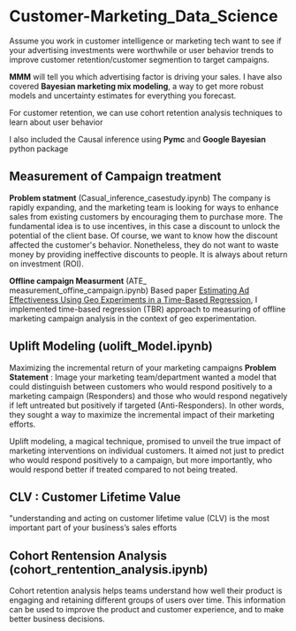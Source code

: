 # Customer-Marketing_Data_Science

Assume you work in customer intelligence or marketing tech want to see if your advertising investments were worthwhile or user behavior trends to improve customer retention/customer segmention to target campaigns. 

**MMM** will tell you which advertising factor is driving your sales. I have also covered **Bayesian marketing mix modeling**, a way to get more robust models and uncertainty estimates for everything you forecast.

For customer retention, we can use cohort retention analysis techniques to learn about user behavior 

I also included the Causal inference using **Pymc** and **Google Bayesian** python package 

## Measurement of Campaign treatment 

**Problem statment** (Casual_inference_casestudy.ipynb)
The company is rapidly expanding, and the marketing team is looking for ways to enhance sales from existing customers by encouraging them to purchase more. The fundamental idea is to use incentives, in this case a discount to unlock the potential of the client base. Of course, we want to know how the discount affected the customer's behavior. Nonetheless, they do not want to waste money by providing ineffective discounts to people. It is always about return on investment (ROI).

**Offline campaign Measurment** (ATE_ measurement_offine_campaign.ipynb)
Based paper [Estimating Ad Effectiveness Using Geo Experiments in a Time-Based Regression](https://research.google/pubs/pub45950/), I implemented time-based regression (TBR) approach to measuring of offline marketing campaign analysis in the context of geo experimentation.


 ## Uplift Modeling (uolift_Model.ipynb)
Maximizing the incremental return of your marketing campaigns
**Problem Statement** : Image your marketing team/department wanted a model that could distinguish between customers who would respond positively to a marketing campaign (Responders) and those who would respond negatively if left untreated but positively if targeted (Anti-Responders). In other words, they sought a way to maximize the incremental impact of their marketing efforts.

Uplift modeling, a magical technique, promised to unveil the true impact of marketing interventions on individual customers. It aimed not just to predict who would respond positively to a campaign, but more importantly, who would respond better if treated compared to not being treated.

## CLV : Customer Lifetime Value
"understanding and acting on customer lifetime value (CLV) is the most important part of your business’s sales efforts

## Cohort Rentension Analysis (cohort_rentention_analysis.ipynb)
Cohort retention analysis helps teams understand how well their product is engaging and retaining different groups of users over time. This information can be used to improve the product and customer experience, and to make better business decisions.




